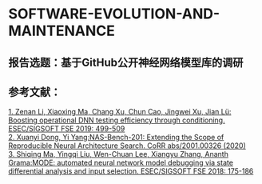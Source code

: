 # SOFTWARE-EVOLUTION-AND-MAINTENANCE
## 报告选题：基于GitHub公开神经网络模型库的调研
## 参考文献：
[1.	Zenan Li, Xiaoxing Ma, Chang Xu, Chun Cao, Jingwei Xu, Jian Lü:
Boosting operational DNN testing efficiency through conditioning. ESEC/SIGSOFT FSE 2019: 499-509
](/reference/Boosting.pdf)   
[2.	Xuanyi Dong, Yi Yang:NAS-Bench-201: Extending the Scope of Reproducible Neural Architecture Search. CoRR abs/2001.00326 (2020)](/reference/2001.00326.pdf)  
[3.	Shiqing Ma, Yingqi Liu, Wen-Chuan Lee, Xiangyu Zhang, Ananth Grama:MODE: automated neural network model debugging via state differential analysis and input selection. ESEC/SIGSOFT FSE 2018: 175-186](/reference/3236024.3236082.pdf)  

